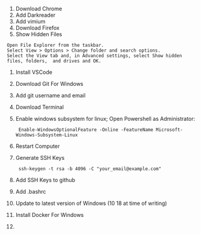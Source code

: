 1. Download Chrome
  1. Add Darkreader
  1. Add vimium
1. Download Firefox
1. Show Hidden Files
  ```
  Open File Explorer from the taskbar. 
  Select View > Options > Change folder and search options. 
  Select the View tab and, in Advanced settings, select Show hidden files, folders,  and drives and OK.
  ```
1. Install VSCode
1. Download Git For Windows
1. Add git username and email
1. Download Terminal
1. Enable windows subsystem for linux; Open Powershell as Administrator:

        Enable-WindowsOptionalFeature -Online -FeatureName Microsoft-Windows-Subsystem-Linux
1. Restart Computer


1. Generate SSH Keys

        ssh-keygen -t rsa -b 4096 -C "your_email@example.com"
1. Add SSH Keys to github
1. Add .bashrc

1. Update to latest version of Windows (10 18 at time of writing)
1. Install Docker For Windows
1.
